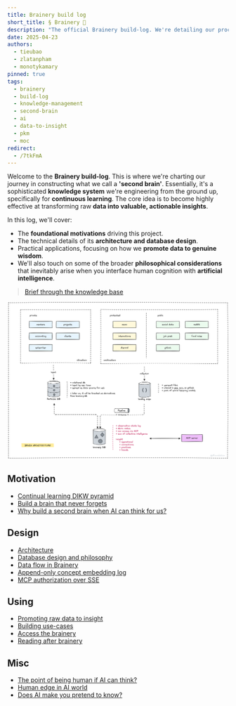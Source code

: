```yaml
---
title: Brainery build log
short_title: § Brainery 🧠
description: "The official Brainery build-log. We're detailing our process for creating a 'second brain' designed for continuous learning and insight generation. Covers motivation, system design, and practical data-to-wisdom strategies."
date: 2025-04-23
authors:
  - tieubao
  - zlatanpham
  - monotykamary
pinned: true
tags:
  - brainery
  - build-log
  - knowledge-management
  - second-brain
  - ai
  - data-to-insight
  - pkm
  - moc
redirect:
  - /7tkFmA
---
```


Welcome to the **Brainery build-log**. This is where we're charting our journey in constructing what we call a **'second brain'**. Essentially, it's a sophisticated **knowledge system** we're engineering from the ground up, specifically for **continuous learning**. The core idea is to become highly effective at transforming raw **data into valuable, actionable insights**.

In this log, we'll cover:

* The **foundational motivations** driving this project.
* The technical details of its **architecture and database design**.
* Practical applications, focusing on how we **promote data to genuine wisdom**.
* We'll also touch on some of the broader **philosophical considerations** that inevitably arise when you interface human cognition with **artificial intelligence**.

> [Brief through the knowledge base](https://github.com/dwarvesf/handbook/blob/master/knowledge-base.md)

![](assets/architecture.png)

## Motivation

* [Continual learning DIKW pyramid](dikw-pyramid.md)
* [Build a brain that never forgets](never-forget.md)
* [Why build a second brain when AI can think for us?](why-build-second-brain.md)

## Design

* [Architecture](architecture.md)
* [Database design and philosophy](database-design.md)
* [Data flow in Brainery](data-flow.md)
* [Append-only concept embedding log](rfc-semantic-reasoning.md)
* [MCP authorization over SSE](rfc-mcp-security.md)

## Using

* [Promoting raw data to insight](promote-data-to-insight.md)
* [Building use-cases](use-cases.md)
* [Access the brainery](access-brainery.md)
* [Reading after brainery](reading.md)

## Misc

* [The point of being human if AI can think?](being-human.md)
* [Human edge in AI world](human-edge.md)
* [Does AI make you pretend to know?](rely-on-ai.md)
